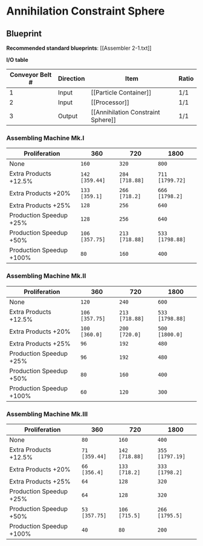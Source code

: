 # Annihilation Constraint Sphere

## Blueprint

**Recommended standard blueprints**: [[Assembler 2-1.txt]]

**I/O table**

| Conveyor Belt # | Direction | Item                               | Ratio |
| --------------- | --------- | ---------------------------------- | ----- |
| 1               | Input     | [[Particle Container]]             | 1/1   |
| 2               | Input     | [[Processor]]                      | 1/1   |
| 3               | Output    | [[Annihilation Constraint Sphere]] | 1/1   |

### Assembling Machine Mk.I

| Proliferation            | 360            | 720            | 1800            |
| ------------------------ | -------------- | -------------- | --------------- |
| None                     | `160`          | `320`          | `800`           |
| Extra Products +12.5%    | `142 [359.44]` | `284 [718.88]` | `711 [1799.72]` |
| Extra Products +20%      | `133 [359.1]`  | `266 [718.2]`  | `666 [1798.2]`  |
| Extra Products +25%      | `128`          | `256`          | `640`           |
| Production Speedup +25%  | `128`          | `256`          | `640`           |
| Production Speedup +50%  | `106 [357.75]` | `213 [718.88]` | `533 [1798.88]` |
| Production Speedup +100% | `80`           | `160`          | `400`           |

### Assembling Machine Mk.II

| Proliferation            | 360            | 720            | 1800            |
| ------------------------ | -------------- | -------------- | --------------- |
| None                     | `120`          | `240`          | `600`           |
| Extra Products +12.5%    | `106 [357.75]` | `213 [718.88]` | `533 [1798.88]` |
| Extra Products +20%      | `100 [360.0]`  | `200 [720.0]`  | `500 [1800.0]`  |
| Extra Products +25%      | `96`           | `192`          | `480`           |
| Production Speedup +25%  | `96`           | `192`          | `480`           |
| Production Speedup +50%  | `80`           | `160`          | `400`           |
| Production Speedup +100% | `60`           | `120`          | `300`           |

### Assembling Machine Mk.III

| Proliferation            | 360           | 720            | 1800            |
| ------------------------ | ------------- | -------------- | --------------- |
| None                     | `80`          | `160`          | `400`           |
| Extra Products +12.5%    | `71 [359.44]` | `142 [718.88]` | `355 [1797.19]` |
| Extra Products +20%      | `66 [356.4]`  | `133 [718.2]`  | `333 [1798.2]`  |
| Extra Products +25%      | `64`          | `128`          | `320`           |
| Production Speedup +25%  | `64`          | `128`          | `320`           |
| Production Speedup +50%  | `53 [357.75]` | `106 [715.5]`  | `266 [1795.5]`  |
| Production Speedup +100% | `40`          | `80`           | `200`           |
